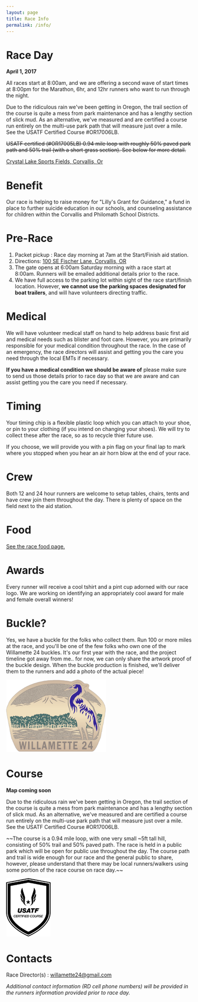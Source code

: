```yaml
---
layout: page
title: Race Info
permalink: /info/
---
```


# Race Day
**April 1, 2017**

All races start at 8:00am, and we are offering a second wave of start times at 8:00pm for the Marathon, 6hr, and 12hr runners who want to run through the night.

Due to the ridiculous rain we've been getting in Oregon, the trail section of the course is quite a mess from park maintenance and has a lengthy section of slick mud. As an alternative, we've measured and are certified a course run entirely on the multi-use park path that will measure just over a mile. See the USATF Certified Course #OR17006LB.

~~USATF certified (#OR17005LB) 0.94 mile loop with roughly 50% paved park path and 50% trail (with a short grass section). See below for more detail.~~ 


[Crystal Lake Sports Fields, Corvallis, Or](https://goo.gl/maps/E2LqRC2i5r52)

# Benefit
Our race is helping to raise money for "Lilly's Grant for Guidance," a fund in place to further suicide education in our schools, and counseling assistance for children within the Corvallis and Philomath School Districts.


# Pre-Race
1. Packet pickup : Race day morning at 7am at the Start/Finish aid station.
2. Directions: [100 SE Fischer Lane, Corvallis, OR](https://goo.gl/maps/E2LqRC2i5r52)
3. The gate opens at 6:00am Saturday morning with a race start at 8:00am. Runners will be emailed additional details prior to the race.
4. We have full access to the parking lot within sight of the race start/finish location. However, **we cannot use the parking spaces designated for boat trailers**, and will have volunteers directing traffic.

# Medical
We will have volunteer medical staff on hand to help address basic first aid and medical needs such as blister and foot care. However, you are primarily responsible for your medical condition throughout the race. In the case of an emergency, the race directors will assist and getting you the care you need through the local EMTs if necessary. 

**If you have a medical condition we should be aware of** please make sure to send us those details prior to race day so that we are aware and can assist getting you the care you need if necessary.

# Timing
Your timing chip is a flexible plastic loop which you can attach to your shoe, or pin to your clothing (if you intend on changing your shoes). We will try to collect these after the race, so as to recycle thier future use.

If you choose, we will provide you with a pin flag on your final lap to mark where you stopped when you hear an air horn blow at the end of your race.

# Crew
Both 12 and 24 hour runners are welcome to setup tables, chairs, tents and have crew join them throughout the day. There is plenty of space on the field next to the aid station. 

# Food
[See the race food page.](../food)

# Awards 
Every runner will receive a cool tshirt and a pint cup adorned with our race logo. We are working on identifying an appropriately cool award for male and female overall winners! 

# Buckle?
Yes, we have a buckle for the folks who collect them. Run 100 or more miles at the race, and you'll be one of the few folks who own one of the Willamette 24 buckles. It's our first year with the race, and the project timeline got away from me.. for now, we can only share the artwork proof of the buckle design. When the buckle production is finished, we'll deliver them to the runners and add a photo of the actual piece!

![](/assets/images/buckle-example.png?raw=true)

# Course
**Map coming soon**

Due to the ridiculous rain we've been getting in Oregon, the trail section of the course is quite a mess from park maintenance and has a lengthy section of slick mud. As an alternative, we've measured and are certified a course run entirely on the multi-use park path that will measure just over a mile. See the USATF Certified Course #OR17006LB.

~~The course is a 0.94 mile loop, with one very small ~5ft tall hill, consisting of 50% trail and 50% paved path. The race is held in a public park which will be open for public use throughout the day. The course path and trail is wide enough for our race and the general public to share, however, please understand that there may be local runners/walkers using some portion of the race course on race day.~~

<img src="/assets/images/USATF_Certified_Course_Logo_BW.jpg?raw=true" alt="" style="max-width: 120px;">

# Contacts
Race Director(s) : willamette24@gmail.com

_Additional contact information (RD cell phone numbers) will be provided in the runners information provided prior to race day._
